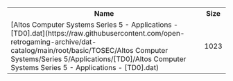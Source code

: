 <table>
<tr><th>Name</th><th>Size</th></tr>
<tr><td>
[Altos Computer Systems Series 5 - Applications - [TD0].dat](https://raw.githubusercontent.com/open-retrogaming-archive/dat-catalog/main/root/basic/TOSEC/Altos Computer Systems/Series 5/Applications/[TD0]/Altos Computer Systems Series 5 - Applications - [TD0].dat)
</td><td>1023</td></tr>
</table>
